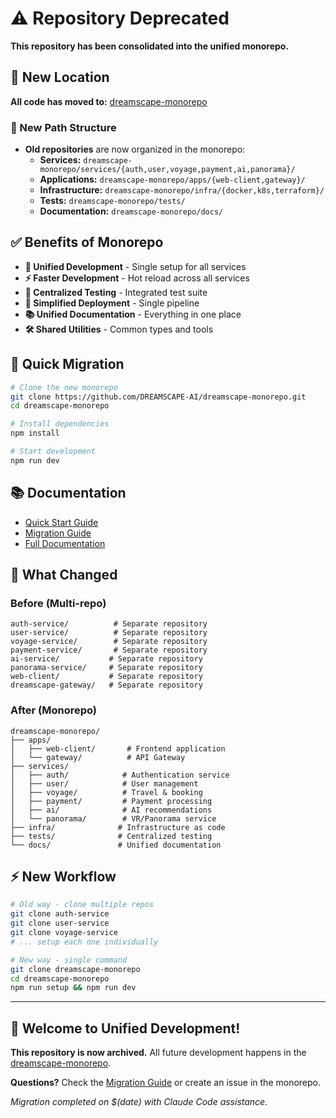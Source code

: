 # ⚠️ Repository Deprecated

**This repository has been consolidated into the unified monorepo.**

## 🚀 New Location

**All code has moved to:** [dreamscape-monorepo](https://github.com/DREAMSCAPE-AI/dreamscape-monorepo)

### 📍 New Path Structure
- **Old repositories** are now organized in the monorepo:
  - **Services:** `dreamscape-monorepo/services/{auth,user,voyage,payment,ai,panorama}/`
  - **Applications:** `dreamscape-monorepo/apps/{web-client,gateway}/`  
  - **Infrastructure:** `dreamscape-monorepo/infra/{docker,k8s,terraform}/`
  - **Tests:** `dreamscape-monorepo/tests/`
  - **Documentation:** `dreamscape-monorepo/docs/`

## ✅ Benefits of Monorepo

- **🔄 Unified Development** - Single setup for all services
- **⚡ Faster Development** - Hot reload across all services  
- **🧪 Centralized Testing** - Integrated test suite
- **🚀 Simplified Deployment** - Single pipeline
- **📚 Unified Documentation** - Everything in one place
- **🛠️ Shared Utilities** - Common types and tools

## 🚀 Quick Migration

```bash
# Clone the new monorepo
git clone https://github.com/DREAMSCAPE-AI/dreamscape-monorepo.git
cd dreamscape-monorepo

# Install dependencies  
npm install

# Start development
npm run dev
```

## 📚 Documentation

- [Quick Start Guide](https://github.com/DREAMSCAPE-AI/dreamscape-monorepo/blob/main/QUICK_START.md)
- [Migration Guide](https://github.com/DREAMSCAPE-AI/dreamscape-monorepo/blob/main/MIGRATION_GUIDE.md) 
- [Full Documentation](https://github.com/DREAMSCAPE-AI/dreamscape-monorepo/blob/main/README.md)

## 🎯 What Changed

### **Before (Multi-repo)**
```
auth-service/          # Separate repository
user-service/          # Separate repository  
voyage-service/        # Separate repository
payment-service/       # Separate repository
ai-service/           # Separate repository
panorama-service/     # Separate repository
web-client/           # Separate repository
dreamscape-gateway/   # Separate repository
```

### **After (Monorepo)**
```
dreamscape-monorepo/
├── apps/
│   ├── web-client/       # Frontend application
│   └── gateway/          # API Gateway
├── services/
│   ├── auth/            # Authentication service
│   ├── user/            # User management
│   ├── voyage/          # Travel & booking
│   ├── payment/         # Payment processing  
│   ├── ai/              # AI recommendations
│   └── panorama/        # VR/Panorama service
├── infra/              # Infrastructure as code
├── tests/              # Centralized testing
└── docs/               # Unified documentation
```

## ⚡ New Workflow

```bash
# Old way - clone multiple repos
git clone auth-service
git clone user-service  
git clone voyage-service
# ... setup each one individually

# New way - single command
git clone dreamscape-monorepo
cd dreamscape-monorepo
npm run setup && npm run dev
```

---

## 🎉 Welcome to Unified Development!

**This repository is now archived.** All future development happens in the [dreamscape-monorepo](https://github.com/DREAMSCAPE-AI/dreamscape-monorepo).

**Questions?** Check the [Migration Guide](https://github.com/DREAMSCAPE-AI/dreamscape-monorepo/blob/main/MIGRATION_GUIDE.md) or create an issue in the monorepo.

*Migration completed on $(date) with Claude Code assistance.*